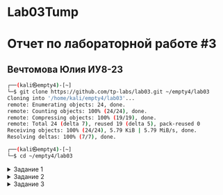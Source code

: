 # Lab03Tump

# Отчет по лабораторной работе #3
## Вечтомова Юлия ИУ8-23

```bash
┌──(kali㉿empty4)-[~]
└─$ git clone https://github.com/tp-labs/lab03.git ~/empty4/lab03
Cloning into '/home/kali/empty4/lab03'...
remote: Enumerating objects: 24, done.
remote: Counting objects: 100% (24/24), done.
remote: Compressing objects: 100% (19/19), done.
remote: Total 24 (delta 7), reused 19 (delta 5), pack-reused 0
Receiving objects: 100% (24/24), 5.79 KiB | 5.79 MiB/s, done.
Resolving deltas: 100% (7/7), done.

┌──(kali㉿empty4)-[~]
└─$ cd ~/empty4/lab03
```

<details>
  <summary>Задание 1</summary>
  <p>
    Вам поручили перейти на систему автоматизированной сборки CMake. Исходные файлы находятся в директории formatter_lib. В этой директории находятся файлы для статической библиотеки formatter. Создайте CMakeList.txt в директории formatter_lib, с помощью которого можно будет собирать статическую библиотеку formatter.
    
```bash
┌──(kali㉿empty4)-[~/empty4/lab03]
└─$ find . -type f -name "*.hpp" -o -name "*.cpp" | sort
./formatter_ex_lib/include/formatter_ex.hpp
./formatter_ex_lib/src/formatter_ex.cpp
./formatter_lib/include/formatter.hpp
./formatter_lib/src/formatter.cpp

┌──(kali㉿empty4)-[~/empty4/lab03]
└─$ cd formatter_lib

┌──(kali㉿empty4)-[~/empty4/lab03/formatter_lib]
└─$ cat > CMakeLists.txt << 'EOF'
cmake_minimum_required(VERSION 3.10)
project(formatter LANGUAGES CXX)

set(CMAKE_CXX_STANDARD 11)
set(CMAKE_CXX_STANDARD_REQUIRED ON)

add_library(formatter STATIC
    src/formatter.cpp
)

target_include_directories(formatter
    PUBLIC
        ${CMAKE_CURRENT_SOURCE_DIR}/include
)

set_target_properties(formatter PROPERTIES
    ARCHIVE_OUTPUT_DIRECTORY ${CMAKE_BINARY_DIR}/lib
    OUTPUT_NAME formatter
)

install(TARGETS formatter
    ARCHIVE DESTINATION lib
)

install(DIRECTORY include/ DESTINATION include
    FILES_MATCHING PATTERN "*.hpp"
)
EOF

┌──(kali㉿empty4)-[~/empty4/lab03/formatter_lib]
└─$ ls -la CMakeLists.txt
-rw-r--r-- 1 kali kali 512 мар 18 13:45 CMakeLists.txt

```

  </p>
</details>

<details>
  <summary>Задание 2</summary>
  <p>

У компании "Formatter Inc." есть перспективная библиотека, которая является расширением предыдущей библиотеки. Т.к. вы уже овладели навыком созданием CMakeList.txt для статической библиотеки formatter, ваш руководитель поручает заняться созданием CMakeList.txt для библиотеки formatter_ex, которая в свою очередь использует библиотеку formatter.
    
```bash
┌──(kali㉿empty4)-[~/empty4/lab03/formatter_lib]
└─$ cd ../formatter_ex_lib

┌──(kali㉿empty4)-[~/empty4/lab03/formatter_ex_lib]
└─$ cat > CMakeLists.txt << 'EOF'
cmake_minimum_required(VERSION 3.10)
project(formatter_ex LANGUAGES CXX)

set(CMAKE_CXX_STANDARD 11)
set(CMAKE_CXX_STANDARD_REQUIRED ON)

add_library(formatter_ex STATIC
    src/formatter_ex.cpp
)

target_include_directories(formatter_ex
    PUBLIC
        ${CMAKE_CURRENT_SOURCE_DIR}/include
    PRIVATE
        ${CMAKE_SOURCE_DIR}/formatter_lib/include
)

target_link_libraries(formatter_ex PRIVATE formatter)

set_target_properties(formatter_ex PROPERTIES
    ARCHIVE_OUTPUT_DIRECTORY ${CMAKE_BINARY_DIR}/lib
    OUTPUT_NAME formatter_ex
)

install(TARGETS formatter_ex
    ARCHIVE DESTINATION lib
)

install(DIRECTORY include/ DESTINATION include
    FILES_MATCHING PATTERN "*.hpp"
)
EOF

┌──(kali㉿empty4)-[~/empty4/lab03/formatter_ex_lib]
└─$ ls -la CMakeLists.txt
-rw-r--r-- 1 kali kali 723 мар 18 13:46 CMakeLists.txt
```

  </p>
</details>

<details>
  <summary>Задание 3</summary>
  <p>

  Конечно же ваша компания предоставляет примеры использования своих библиотек. Чтобы продемонстрировать как работать с библиотекой formatter_ex, вам необходимо создать два CMakeList.txt для двух простых приложений:

    hello_world, которое использует библиотеку formatter_ex;
    solver, приложение которое испольует статические библиотеки formatter_ex и solver_lib.

```bash
┌──(kali㉿empty4)-[~/empty4/lab03/formatter_ex_lib]
└─$ cd ..

┌──(kali㉿empty4)-[~/empty4/lab03]
└─$ mkdir -p hello_world/src solver/src solver_lib/src solver_lib/include

```

### Для hello_world:
```bash
┌──(kali㉿empty4)-[~/empty4/lab03]
└─$ cd hello_world

┌──(kali㉿empty4)-[~/empty4/lab03/hello_world]
└─$ cat > CMakeLists.txt << 'EOF'
cmake_minimum_required(VERSION 3.10)
project(hello_world LANGUAGES CXX)

set(CMAKE_CXX_STANDARD 11)
set(CMAKE_CXX_STANDARD_REQUIRED ON)

add_executable(hello_world
    src/hello_world.cpp
)

target_include_directories(hello_world PRIVATE
    ${CMAKE_SOURCE_DIR}/formatter_ex_lib/include
)

target_link_libraries(hello_world PRIVATE formatter_ex)

install(TARGETS hello_world
    RUNTIME DESTINATION bin
)
EOF

```
Copyright (c) 2015-2021 The ISC Authors
```
